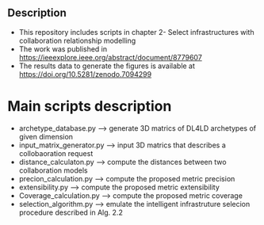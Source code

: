 ## Description
* This repository includes scripts in chapter 2- Select infrastructures with collaboration relationship modelling
* The work was published in https://ieeexplore.ieee.org/abstract/document/8779607
* The results data to generate the figures is available at https://doi.org/10.5281/zenodo.7094299

# Main scripts description
* archetype_database.py --> generate 3D matrics of DL4LD archetypes of given dimension
* input_matrix_generator.py --> input 3D matrics that describes a collobaoration request
* distance_calculaton.py --> compute the distances between two collaboration models
* precion_calculation.py --> compute the proposed metric precision
* extensibility.py --> compute the proposed metric extensibility
* Coverage_calculation.py --> compute the proposed metric coverage
* selection_algorithm.py --> emulate the intelligent infrastruture selecion procedure described in Alg. 2.2

